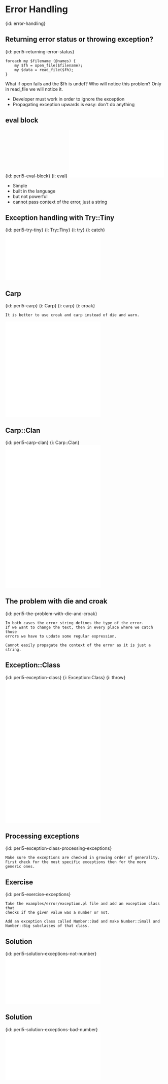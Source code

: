 # Error Handling
{id: error-handling}





## Returning error status or throwing exception?
{id: perl5-returning-error-status}

```
foreach my $filename (@names) {
    my $fh = open_file($filename);
    my $data = read_file($fh);
}
```


What if open fails and the $fh is undef? Who will notice this problem?
Only in read_file we will notice it.



* Developer must work in order to ignore the exception
* Propagating exception upwards is easy: don't do anything



## eval block
{id: perl5-eval-block}
{i: eval}
![](examples/error/eval.pl)

* Simple
* built in the language
* but not powerful
* cannot pass context of the error, just a string



## Exception handling with Try::Tiny
{id: perl5-try-tiny}
{i: Try::Tiny}
{i: try}
{i: catch}
![](examples/error/try_tiny.pl)


## Carp
{id: perl5-carp}
{i: Carp}
{i: carp}
{i: croak}

```
It is better to use croak and carp instead of die and warn.
```
![](examples/error/carp.pl)
![](examples/error/Module.pm)


## Carp::Clan
{id: perl5-carp-clan}
{i: Carp::Clan}
![](examples/error/carp_clan.pl)
![](examples/error/App/Code.pm)
![](examples/error/App/Module.pm)



## The problem with die and croak
{id: perl5-the-problem-with-die-and-croak}

```
In both cases the error string defines the type of the error.
If we want to change the text, then in every place where we catch those
errors we have to update some regular expression.

Cannot easily propagate the context of the error as it is just a string.
```


## Exception::Class
{id: perl5-exception-class}
{i: Exception::Class}
{i: throw}
![](examples/error/exception.pl)
![](examples/error/Lottery.pm)
![](examples/error/Lottery/Exceptions.pm)


## Processing exceptions
{id: perl5-exception-class-processing-exceptions}

```
Make sure the exceptions are checked in growing order of generality.
First check for the most specific exceptions then for the more
generic ones.
```


## Exercise
{id: perl5-exercise-exceptions}

```
Take the examples/error/exception.pl file and add an exception class that 
checks if the given value was a number or not.

Add an exception class called Number::Bad and make Number::Small and
Number::Big subclasses of that class.
```


## Solution
{id: perl5-solution-exceptions-not-number}
![](examples/error/exception_not_number.pl)


## Solution
{id: perl5-solution-exceptions-bad-number}
![](examples/error/exception_bad_number.pl)



